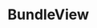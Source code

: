 # BundleView 

<script>
import FileIndex from "src/client/fileindex.js"
import files from "src/client/files.js"
import moment from "src/external/moment.js";


import d3 from "src/external/d3.v3.js"

(async () => {
  var now = Date.now()
  var url = lively4url + "/src/client/"
  var tree = await files.fileTree(url)

  function visit(d, cb) {
    cb(d)
    d.children && d.children.forEach(ea => visit(ea,cb))
  }

  var urlMap = new Map()
  var idCounter = 1
  
  visit(tree, d => {
    d.attributes = {}
    d.id = idCounter++
    urlMap.set(d.url, d)
  })
  
  // connect our dababase entries with visualization data nodes
  await FileIndex.current().db.files.each(eaFile => {
    var d = urlMap.get(eaFile.url)
    if (d) {
      d.index = eaFile
      d.attributes.size = Number(d.index.size)
      d.label = d.name
    }
  })
  
  var div = await lively.create("div")
  div.style.position = "relative"
  div.style.width = "800px"
  div.style.height = "800px"
  
  var treemap = await lively.create("d3-bundleview")

  var relations = []
  Object.values(System.loads).forEach(load => {
    load.dependencies.forEach((dependency) => {
      var depKey = System.normalizeSync(dependency, load.key)
      var sourceNode =  urlMap.get(load.key)
      var targetNode =  urlMap.get(depKey)
      if (!sourceNode || !targetNode) {
        if (!sourceNode)
          console.log("could not find node" + load.key )
        if (!targetNode)
          console.log("could not find node" + depKey )

      } else {
        console.log("add relation " + sourceNode.id + " -> " + targetNode.id)
        relations.push({
          source: sourceNode.id,
          target: targetNode.id,
        })
      }
    })
  })

  treemap.setData({nodes: tree, relations: relations})
  treemap.style.backgroundColor = "lightgray"
  
  // positioning hack.... we make our coordinate system much easier by this
  lively.setPosition(treemap, lively.pt(0,0))
  treemap.style.width = "100%"
  treemap.style.height = "100%"
  
  div.appendChild(treemap)

  treemap.dataSize = function(d) {
    if (d.data && d.data.index && d.data.index.size) {
      return (Number(d.data.index.size) * 0.001) + 5
    }
    return 5
  }  
  treemap.dataClick = function(d, evt) {
    if (evt.shiftKey) {
      lively.openInspector(d)
    
    } else {
      lively.openBrowser(d.url) // d.data.url vs d.url (separating vs merging data into node) #Discussion #D3 
    }
  }
  return div
})()
</script>